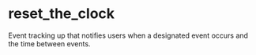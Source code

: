 # reset_the_clock
Event tracking up that notifies users when a designated event occurs and the time between events. 
